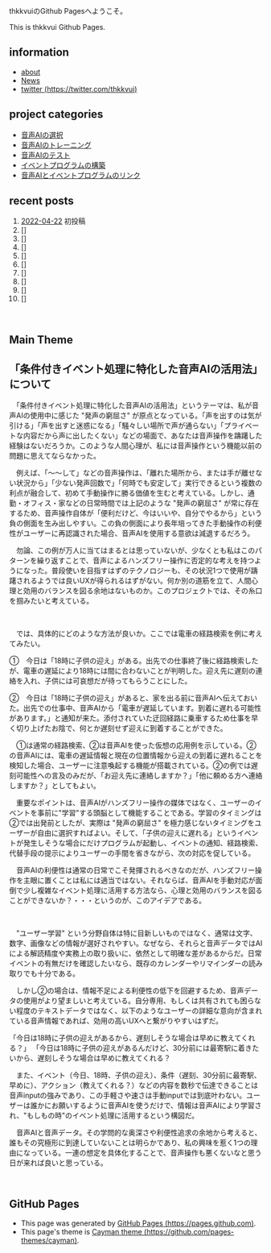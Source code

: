 thkkvuiのGithub Pagesへようこそ。

This is thkkvui Github Pages.

## **information**
- [about](https://thkkvui.github.io/about)
- [News](https://thkkvui.github.io/news)
- [twitter (https://twitter.com/thkkvui)](https://twitter.com/thkkvui)


## **project categories**
- [音声AIの選択](https://thkkvui.github.io/select)
- [音声AIのトレーニング](https://thkkvui.github.io/training)
- [音声AIのテスト](https://thkkvui.github.io/validation)
- [イベントプログラムの構築](https://thkkvui.github.io/event)
- [音声AIとイベントプログラムのリンク](https://thkkvui.github.io/linker)


## **recent posts**
1. [2022-04-22](https://thkkvui.github.io/2022/04/22/first-post.html) 初投稿
2. []
3. []
4. []
5. []
6. []
7. []
8. []
9. []
10. []

&emsp;

## **Main Theme**
## **「条件付きイベント処理に特化した音声AIの活用法」について**

　「条件付きイベント処理に特化した音声AIの活用法」というテーマは、私が音声AIの使用中に感じた "発声の窮屈さ" が原点となっている。「声を出すのは気が引ける」「声を出すと迷惑になる」「騒々しい場所で声が通らない」「プライベートな内容だから声に出したくない」などの場面で、あなたは音声操作を躊躇した経験はないだろうか。このような人間心理が、私には音声操作という機能以前の問題に思えてならなかった。

　例えば、「〜〜して」などの音声操作は、「離れた場所から、または手が離せない状況から」「少ない発声回数で」「何時でも安定して」実行できるという複数の利点が融合して、初めて手動操作に勝る価値を生むと考えている。しかし、通勤・オフィス・家などの日常時間では上記のような "発声の窮屈さ" が常に存在するため、音声操作自体が「便利だけど、今はいいや、自分でやるから」という負の側面を生み出しやすい。この負の側面により長年培ってきた手動操作の利便性がユーザーに再認識された場合、音声AIを使用する意欲は減退するだろう。

　勿論、この例が万人に当てはまるとは思っていないが、少なくとも私はこのパターンを繰り返すことで、音声によるハンズフリー操作に否定的な考えを持つようになった。普段使いを目指すはずのテクノロジーも、その状況1つで使用が躊躇されるようでは良いUXが得られるはずがない。何か別の道筋を立て、人間心理と効用のバランスを図る余地はないものか。このプロジェクトでは、その糸口を掴みたいと考えている。

&emsp;

　では、具体的にどのような方法が良いか。ここでは電車の経路検索を例に考えてみたい。

①　今日は「18時に子供の迎え」がある。出先での仕事終了後に経路検索したが、電車の遅延により18時には間に合わないことが判明した。迎え先に遅刻の連絡を入れ、子供には可哀想だが待ってもらうことにした。

②　今日は「18時に子供の迎え」があると、家を出る前に音声AIへ伝えておいた。出先での仕事中、音声AIから「電車が遅延しています。到着に遅れる可能性があります。」と通知が来た。添付されていた迂回経路に乗車するため仕事を早く切り上げたお陰で、何とか遅刻せず迎えに到着することができた。

　①は通常の経路検索、②は音声AIを使った仮想の応用例を示している。②の音声AIには、電車の遅延情報と現在の位置情報から迎えの到着に遅れることを検知した場合、ユーザーに注意喚起する機能が搭載されている。②の例では遅刻可能性への言及のみだが、「お迎え先に連絡しますか？」「他に頼める方へ連絡しますか？」としてもよい。

　重要なポイントは、音声AIがハンズフリー操作の媒体ではなく、ユーザーのイベントを事前に"学習"する頭脳として機能することである。学習のタイミングは②では出発前としたが、実際は "発声の窮屈さ" を極力感じないタイミングをユーザーが自由に選択すればよい。そして、「子供の迎えに遅れる」というイベントが発生しそうな場合にだけプログラムが起動し、イベントの通知、経路検索、代替手段の提示によりユーザーの手間を省きながら、次の対応を促している。

　音声AIの利便性は通常の日常でこそ発揮されるべきなのだが、ハンズフリー操作を主眼に置くことは私には適当ではない。それならば、音声AIを手動対応が面倒で少し複雑なイベント処理に活用する方法なら、心理と効用のバランスを図ることができないか？・・・というのが、このアイデアである。

&emsp;

　"ユーザー学習" という分野自体は特に目新しいものではなく、通常は文字、数字、画像などの情報が選好されやすい。なぜなら、それらと音声データではAIによる解読精度や実務上の取り扱いに、依然として明確な差があるからだ。日常イベントの有無だけを確認したいなら、既存のカレンダーやリマインダーの読み取りでも十分である。

　しかし②の場合は、情報不足による利便性の低下を回避するため、音声データの使用がより望ましいと考えている。自分専用、もしくは共有されても困らない程度のテキストデータではなく、以下のようなユーザーの詳細な意向が含まれている音声情報であれば、効用の高いUXへと繋がりやすいはずだ。

「今日は18時に子供の迎えがあるから、遅刻しそうな場合は早めに教えてくれる？」
「今日は18時に子供の迎えがあるんだけど、30分前には最寄駅に着きたいから、遅刻しそうな場合は早めに教えてくれる？

　また、イベント（今日、18時、子供の迎え）、条件（遅刻、30分前に最寄駅、早めに）、アクション（教えてくれる？）などの内容を数秒で伝達できることは音声inputの強みであり、この手軽さや速さは手動inputでは到底叶わない。ユーザーは誰かにお願いするように音声AIを使うだけで、情報は音声AIにより学習され、"もしもの時"のイベント処理に活用するという構図だ。

　音声AIと音声データ。その学問的な奥深さや利便性追求の余地から考えると、誰もその究極形に到達していないことは明らかであり、私の興味を惹く1つの理由になっている。一連の想定を具体化することで、音声操作も悪くないなと思う日が来れば良いと思っている。

&emsp;

## **GitHub Pages**
- This page was generated by [GitHub Pages (https://pages.github.com)](https://pages.github.com).
- This page's theme is [Cayman theme (https://github.com/pages-themes/cayman)](https://github.com/pages-themes/cayman).
